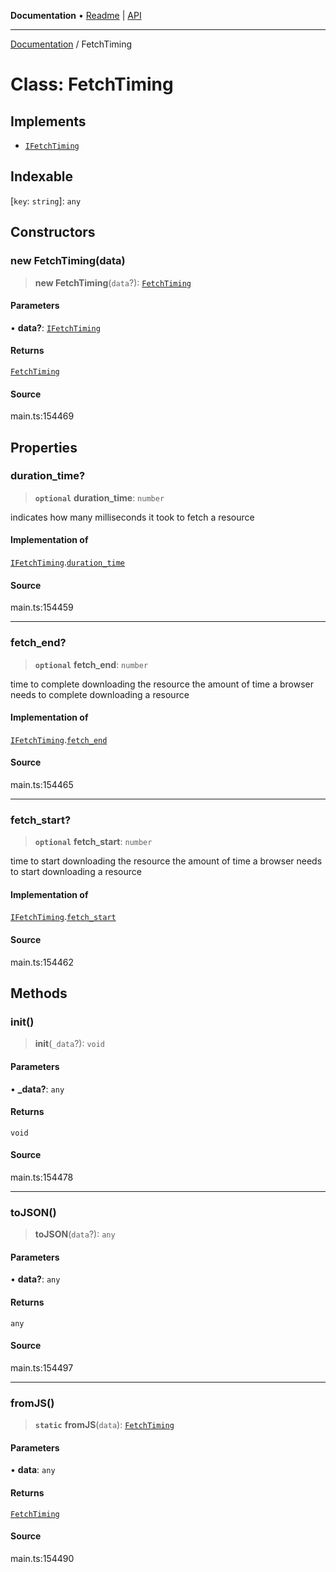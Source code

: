 **Documentation** • [Readme](../README.md) \| [API](../globals.md)

***

[Documentation](../README.md) / FetchTiming

# Class: FetchTiming

## Implements

- [`IFetchTiming`](../interfaces/IFetchTiming.md)

## Indexable

 \[`key`: `string`\]: `any`

## Constructors

### new FetchTiming(data)

> **new FetchTiming**(`data`?): [`FetchTiming`](FetchTiming.md)

#### Parameters

• **data?**: [`IFetchTiming`](../interfaces/IFetchTiming.md)

#### Returns

[`FetchTiming`](FetchTiming.md)

#### Source

main.ts:154469

## Properties

### duration\_time?

> **`optional`** **duration\_time**: `number`

indicates how many milliseconds it took to fetch a resource

#### Implementation of

[`IFetchTiming`](../interfaces/IFetchTiming.md).[`duration_time`](../interfaces/IFetchTiming.md#duration_time)

#### Source

main.ts:154459

***

### fetch\_end?

> **`optional`** **fetch\_end**: `number`

time to complete downloading the resource
the amount of time a browser needs to complete downloading a resource

#### Implementation of

[`IFetchTiming`](../interfaces/IFetchTiming.md).[`fetch_end`](../interfaces/IFetchTiming.md#fetch_end)

#### Source

main.ts:154465

***

### fetch\_start?

> **`optional`** **fetch\_start**: `number`

time to start downloading the resource
the amount of time a browser needs to start downloading a resource

#### Implementation of

[`IFetchTiming`](../interfaces/IFetchTiming.md).[`fetch_start`](../interfaces/IFetchTiming.md#fetch_start)

#### Source

main.ts:154462

## Methods

### init()

> **init**(`_data`?): `void`

#### Parameters

• **\_data?**: `any`

#### Returns

`void`

#### Source

main.ts:154478

***

### toJSON()

> **toJSON**(`data`?): `any`

#### Parameters

• **data?**: `any`

#### Returns

`any`

#### Source

main.ts:154497

***

### fromJS()

> **`static`** **fromJS**(`data`): [`FetchTiming`](FetchTiming.md)

#### Parameters

• **data**: `any`

#### Returns

[`FetchTiming`](FetchTiming.md)

#### Source

main.ts:154490
